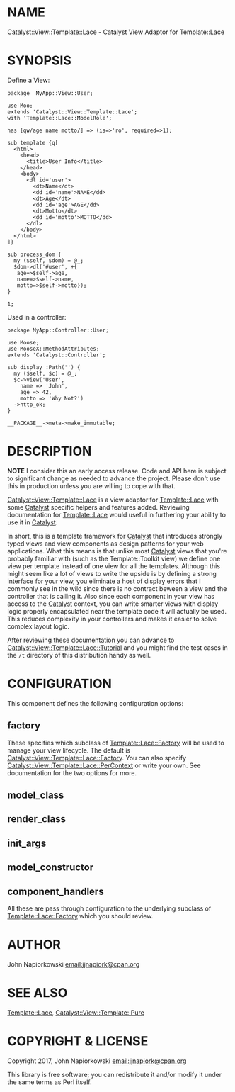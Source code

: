 # NAME

Catalyst::View::Template::Lace - Catalyst View Adaptor for Template::Lace

# SYNOPSIS

Define a View:

    package  MyApp::View::User;

    use Moo;
    extends 'Catalyst::View::Template::Lace';
    with 'Template::Lace::ModelRole';

    has [qw/age name motto/] => (is=>'ro', required=>1);

    sub template {q[
      <html>
        <head>
          <title>User Info</title>
        </head>
        <body>
          <dl id='user'>
            <dt>Name</dt>
            <dd id='name'>NAME</dd>
            <dt>Age</dt>
            <dd id='age'>AGE</dd>
            <dt>Motto</dt>
            <dd id='motto'>MOTTO</dd>
          </dl>
        </body>
      </html>
    ]}

    sub process_dom {
      my ($self, $dom) = @_;
      $dom->dl('#user', +{
       age=>$self->age,
       name=>$self->name,
       motto=>$self->motto});
    }

    1;

Used in a controller:

    package MyApp::Controller::User;

    use Moose;
    use MooseX::MethodAttributes;
    extends 'Catalyst::Controller';

    sub display :Path('') {
      my ($self, $c) = @_;
      $c->view('User',
        name => 'John',
        age => 42,
        motto => 'Why Not?')
      ->http_ok;
    }

    __PACKAGE__->meta->make_immutable;

# DESCRIPTION

**NOTE** I consider this an early access release.  Code and API here is subject
to significant change as needed to advance the project.  Please don't use this
in production unless you are willing to cope with that.

[Catalyst::View::Template::Lace](https://metacpan.org/pod/Catalyst::View::Template::Lace) is a view adaptor for [Template::Lace](https://metacpan.org/pod/Template::Lace) with
some [Catalyst](https://metacpan.org/pod/Catalyst) specific helpers and features added.  Reviewing documentation
for [Template::Lace](https://metacpan.org/pod/Template::Lace) would useful in furthering your ability to use it in
[Catalyst](https://metacpan.org/pod/Catalyst).

In short, this is a template framework for [Catalyst](https://metacpan.org/pod/Catalyst) that introduces strongly
typed views and view components as design patterns for your web applications.
What this means is that unlike most [Catalyst](https://metacpan.org/pod/Catalyst) views that you're probably
familiar with (such as the Template::Toolkit view) we define one view per
template instead of one view for all the templates.  Although this might seem
like a lot of views to write the upside is by defining a strong interface for your
view, you eliminate a host of display errors that I commonly see in the wild since
there is no contract beween a view and the controller that is calling it.  Also
since each component in your view has access to the [Catalyst](https://metacpan.org/pod/Catalyst) context, you can
write smarter views with display logic properly encapsulated near the template
code it will actually be used.  This reduces complexity in your controllers and
makes it easier to solve complex layout logic.

After reviewing these documentation you can advance to [Catalyst::View::Template::Lace::Tutorial](https://metacpan.org/pod/Catalyst::View::Template::Lace::Tutorial)
and you might find the test cases in the `/t` directory of this distribution
handy as well.

# CONFIGURATION

This component defines the following configuration options:

## factory

These specifies which subclass of [Template::Lace::Factory](https://metacpan.org/pod/Template::Lace::Factory) will be used to
manage your view lifecycle.  The default is [Catalyst::View::Template::Lace::Factory](https://metacpan.org/pod/Catalyst::View::Template::Lace::Factory).
You can also specify [Catalyst::View::Template::Lace::PerContext](https://metacpan.org/pod/Catalyst::View::Template::Lace::PerContext) or write your
own.  See documentation for the two options for more.

## model\_class

## render\_class

## init\_args

## model\_constructor

## component\_handlers

All these are pass through configuration to the underlying subclass of
[Template::Lace::Factory](https://metacpan.org/pod/Template::Lace::Factory) which you should review.

# AUTHOR

John Napiorkowski [email:jjnapiork@cpan.org](email:jjnapiork@cpan.org)

# SEE ALSO

[Template::Lace](https://metacpan.org/pod/Template::Lace), [Catalyst::View::Template::Pure](https://metacpan.org/pod/Catalyst::View::Template::Pure)

# COPYRIGHT & LICENSE

Copyright 2017, John Napiorkowski [email:jjnapiork@cpan.org](email:jjnapiork@cpan.org)

This library is free software; you can redistribute it and/or modify it under
the same terms as Perl itself.

